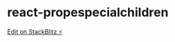# react-propespecialchildren

[Edit on StackBlitz ⚡️](https://stackblitz.com/edit/react-propespecialchildren)